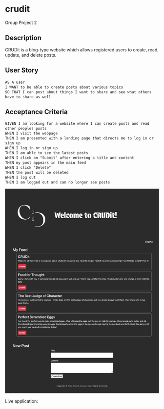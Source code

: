 # crudit
Group Project 2


## Description
CRUDit is a blog-type website which allows registered users to create, read, update, and delete posts.


## User Story
```
AS A user
I WANT to be able to create posts about various topics
SO THAT I can post about things I want to share and see what others have to share as well
```


## Acceptance Criteria
```
GIVEN I am looking for a website where I can create posts and read other peoples posts
WHEN I visit the webpage
THEN I am presented with a landing page that directs me to log in or sign up
WHEN I log in or sign up
THEN I am able to see the latest posts
WHEN I click on "Submit" after entering a title and content
THEN my post appears in the main feed
WHEN I click "Delete"
THEN the post will be deleted
WHEN I log out
THEN I am logged out and can no longer see posts
```


![Screenshot of deployed application](public/images/crudit-screenshot.png)

Live application: 